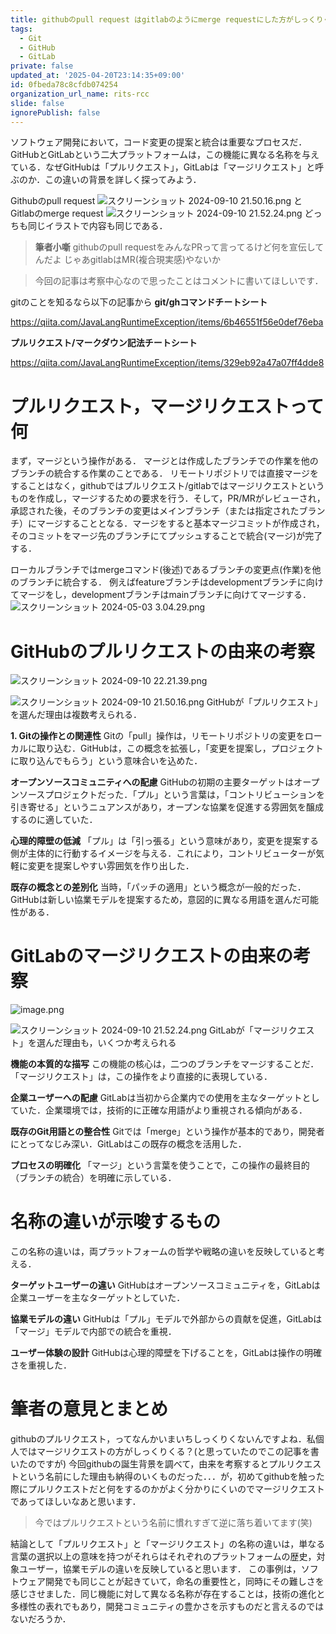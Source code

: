 ```yaml
---
title: githubのpull request はgitlabのようにmerge requestにした方がしっくりくると思う
tags:
  - Git
  - GitHub
  - GitLab
private: false
updated_at: '2025-04-20T23:14:35+09:00'
id: 0fbeda78c8cfdb074254
organization_url_name: rits-rcc
slide: false
ignorePublish: false
---
```

ソフトウェア開発において，コード変更の提案と統合は重要なプロセスだ．GitHubとGitLabという二大プラットフォームは，この機能に異なる名称を与えている．なぜGitHubは「プルリクエスト」，GitLabは「マージリクエスト」と呼ぶのか．この違いの背景を詳しく探ってみよう．

Githubのpull request
![スクリーンショット 2024-09-10 21.50.16.png](https://qiita-image-store.s3.ap-northeast-1.amazonaws.com/0/3757442/96c08211-516b-4dc1-dba3-65ee82b3831f.png)
と
Gitlabのmerge request
![スクリーンショット 2024-09-10 21.52.24.png](https://qiita-image-store.s3.ap-northeast-1.amazonaws.com/0/3757442/b11e0bda-69b6-f24e-4291-88ec1c48ae24.png)
どっちも同じイラストで内容も同じである．

> **筆者小噺**
> githubのpull requestをみんなPRって言ってるけど何を宣伝してんだよ
> じゃあgitlabはMR(複合現実感)やないか

> 今回の記事は考察中心なので思ったことはコメントに書いてほしいです．

gitのことを知るなら以下の記事から
**git/ghコマンドチートシート**

https://qiita.com/JavaLangRuntimeException/items/6b46551f56e0def76eba

**プルリクエスト/マークダウン記法チートシート**

https://qiita.com/JavaLangRuntimeException/items/329eb92a47a07ff4dde8

# プルリクエスト，マージリクエストって何
まず，マージという操作がある．
マージとは作成したブランチでの作業を他のブランチの統合する作業のことである．
リモートリポジトリでは直接マージをすることはなく，githubではプルリクエスト/gitlabではマージリクエストというものを作成し，マージするための要求を行う．そして，PR/MRがレビューされ，承認された後，そのブランチの変更はメインブランチ（または指定されたブランチ）にマージすることとなる．マージをすると基本マージコミットが作成され，そのコミットをマージ先のブランチにてプッシュすることで統合(マージ)が完了する．

ローカルブランチではmergeコマンド(後述)であるブランチの変更点(作業)を他のブランチに統合する．
例えばfeatureブランチはdevelopmentブランチに向けてマージをし，developmentブランチはmainブランチに向けてマージする．
![スクリーンショット 2024-05-03 3.04.29.png](https://qiita-image-store.s3.ap-northeast-1.amazonaws.com/0/3757442/883b9a90-b7ff-22b3-d5d1-4ab8146e7ae8.png)


# GitHubのプルリクエストの由来の考察
![スクリーンショット 2024-09-10 22.21.39.png](https://qiita-image-store.s3.ap-northeast-1.amazonaws.com/0/3757442/15bd55eb-3434-8e55-dbbf-da965d0b3c91.png)


![スクリーンショット 2024-09-10 21.50.16.png](https://qiita-image-store.s3.ap-northeast-1.amazonaws.com/0/3757442/96c08211-516b-4dc1-dba3-65ee82b3831f.png)
GitHubが「プルリクエスト」を選んだ理由は複数考えられる．

**1. Gitの操作との関連性**
   Gitの「pull」操作は，リモートリポジトリの変更をローカルに取り込む．GitHubは，この概念を拡張し，「変更を提案し，プロジェクトに取り込んでもらう」という意味合いを込めた．

**オープンソースコミュニティへの配慮**
   GitHubの初期の主要ターゲットはオープンソースプロジェクトだった．「プル」という言葉は，「コントリビューションを引き寄せる」というニュアンスがあり，オープンな協業を促進する雰囲気を醸成するのに適していた．

**心理的障壁の低減**
   「プル」は「引っ張る」という意味があり，変更を提案する側が主体的に行動するイメージを与える．これにより，コントリビューターが気軽に変更を提案しやすい雰囲気を作り出した．

**既存の概念との差別化**
   当時，「パッチの適用」という概念が一般的だった．GitHubは新しい協業モデルを提案するため，意図的に異なる用語を選んだ可能性がある．

# GitLabのマージリクエストの由来の考察
![image.png](https://qiita-image-store.s3.ap-northeast-1.amazonaws.com/0/3757442/ca3023c3-bcd4-afd7-8d0d-efcd2cd30f10.png)

![スクリーンショット 2024-09-10 21.52.24.png](https://qiita-image-store.s3.ap-northeast-1.amazonaws.com/0/3757442/b11e0bda-69b6-f24e-4291-88ec1c48ae24.png)
                GitLabが「マージリクエスト」を選んだ理由も，いくつか考えられる

**機能の本質的な描写**
   この機能の核心は，二つのブランチをマージすることだ．「マージリクエスト」は，この操作をより直接的に表現している．

**企業ユーザーへの配慮**
   GitLabは当初から企業内での使用を主なターゲットとしていた．企業環境では，技術的に正確な用語がより重視される傾向がある．

**既存のGit用語との整合性**
   Gitでは「merge」という操作が基本的であり，開発者にとってなじみ深い．GitLabはこの既存の概念を活用した．

**プロセスの明確化**
   「マージ」という言葉を使うことで，この操作の最終目的（ブランチの統合）を明確に示している．

# 名称の違いが示唆するもの

この名称の違いは，両プラットフォームの哲学や戦略の違いを反映していると考える．

**ターゲットユーザーの違い**
   GitHubはオープンソースコミュニティを，GitLabは企業ユーザーを主なターゲットとしていた．

**協業モデルの違い**
   GitHubは「プル」モデルで外部からの貢献を促進，GitLabは「マージ」モデルで内部での統合を重視．

**ユーザー体験の設計**
   GitHubは心理的障壁を下げることを，GitLabは操作の明確さを重視した．

# 筆者の意見とまとめ
githubのプルリクエスト，ってなんかいまいちしっくりくないんですよね．私個人ではマージリクエストの方がしっくりくる？(と思っていたのでこの記事を書いたのですが)
今回githubの誕生背景を調べて，由来を考察するとプルリクエストという名前にした理由も納得のいくものだった．．．が，初めてgithubを触った際にプルリクエストだと何をするのかがよく分かりにくいのでマージリクエストであってほしいなあと思います．

> 今ではプルリクエストという名前に慣れすぎて逆に落ち着いてます(笑)

結論として「プルリクエスト」と「マージリクエスト」の名称の違いは，単なる言葉の選択以上の意味を持つがそれらはそれぞれのプラットフォームの歴史，対象ユーザー，協業モデルの違いを反映していると思います．
この事例は，ソフトウェア開発でも同じことが起きていて，命名の重要性と，同時にその難しさを感じさせました．同じ機能に対して異なる名称が存在することは，技術の進化と多様性の表れでもあり，開発コミュニティの豊かさを示すものだと言えるのではないだろうか．
